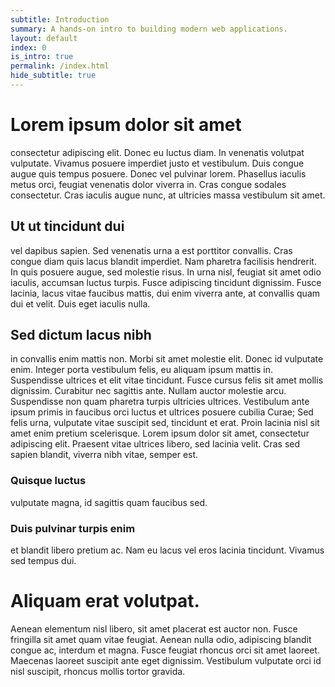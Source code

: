 ```yaml
---
subtitle: Introduction
summary: A hands-on intro to building modern web applications.
layout: default
index: 0
is_intro: true
permalink: /index.html
hide_subtitle: true
---
```


# Lorem ipsum dolor sit amet
consectetur adipiscing elit. Donec eu luctus diam. In venenatis volutpat vulputate. Vivamus posuere imperdiet justo et vestibulum. Duis congue augue quis tempus posuere. Donec vel pulvinar lorem. Phasellus iaculis metus orci, feugiat venenatis dolor viverra in. Cras congue sodales consectetur. Cras iaculis augue nunc, at ultricies massa vestibulum sit amet.

## Ut ut tincidunt dui
vel dapibus sapien. Sed venenatis urna a est porttitor convallis. Cras congue diam quis lacus blandit imperdiet. Nam pharetra facilisis hendrerit. In quis posuere augue, sed molestie risus. In urna nisl, feugiat sit amet odio iaculis, accumsan luctus turpis. Fusce adipiscing tincidunt dignissim. Fusce lacinia, lacus vitae faucibus mattis, dui enim viverra ante, at convallis quam dui et velit. Duis eget iaculis nulla.

## Sed dictum lacus nibh
 in convallis enim mattis non. Morbi sit amet molestie elit. Donec id vulputate enim. Integer porta vestibulum felis, eu aliquam ipsum mattis in. Suspendisse ultrices et elit vitae tincidunt. Fusce cursus felis sit amet mollis dignissim. Curabitur nec sagittis ante. Nullam auctor molestie arcu. Suspendisse non quam pharetra turpis ultricies ultrices. Vestibulum ante ipsum primis in faucibus orci luctus et ultrices posuere cubilia Curae; Sed felis urna, vulputate vitae suscipit sed, tincidunt et erat. Proin lacinia nisl sit amet enim pretium scelerisque. Lorem ipsum dolor sit amet, consectetur adipiscing elit. Praesent vitae ultrices libero, sed lacinia velit. Cras sed sapien blandit, viverra nibh vitae, semper est.

### Quisque luctus 
vulputate magna, id sagittis quam faucibus sed. 

### Duis pulvinar turpis enim
 et blandit libero pretium ac. Nam eu lacus vel eros lacinia tincidunt. Vivamus sed tempus dui. 

# Aliquam erat volutpat. 
 Aenean elementum nisl libero, sit amet placerat est auctor non. Fusce fringilla sit amet quam vitae feugiat. Aenean nulla odio, adipiscing blandit congue ac, interdum et magna. Fusce feugiat rhoncus orci sit amet laoreet. Maecenas laoreet suscipit ante eget dignissim. Vestibulum vulputate orci id nisl suscipit, rhoncus mollis tortor gravida.
